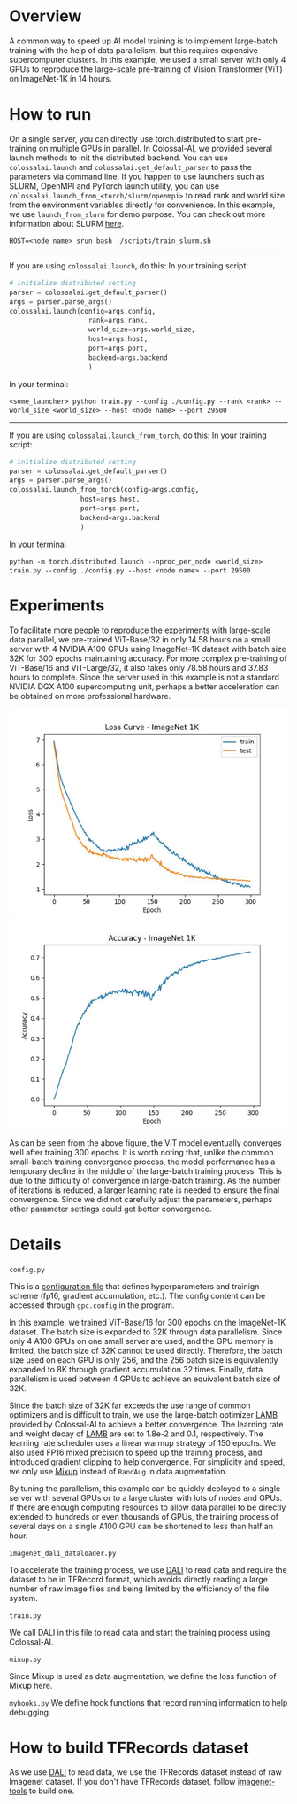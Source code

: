 # Overview

A common way to speed up AI model training is to implement large-batch training with the help of data parallelism, but this requires expensive supercomputer clusters. In this example, we used a small server with only 4 GPUs to reproduce the large-scale pre-training of Vision Transformer (ViT) on ImageNet-1K in 14 hours.

# How to run

On a single server, you can directly use torch.distributed to start pre-training on multiple GPUs in parallel. In Colossal-AI, we provided several launch methods to init the distributed backend. You can use `colossalai.launch` and `colossalai.get_default_parser` to pass the parameters via command line. If you happen to use launchers such as SLURM, OpenMPI and PyTorch launch utility, you can use `colossalai.launch_from_<torch/slurm/openmpi>` to read rank and world size from the environment variables directly for convenience. In this example, we use `launch_from_slurm` for demo purpose. You can check out more information about SLURM [here](https://slurm.schedmd.com/documentation.html).

```shell
HOST=<node name> srun bash ./scripts/train_slurm.sh
```

---

If you are using `colossalai.launch`, do this:
In your training script:
```python
# initialize distributed setting
parser = colossalai.get_default_parser()
args = parser.parse_args()
colossalai.launch(config=args.config,
                    rank=args.rank,
                    world_size=args.world_size,
                    host=args.host,
                    port=args.port,
                    backend=args.backend
                    )
```

In your terminal:
```shell
<some_launcher> python train.py --config ./config.py --rank <rank> --world_size <world_size> --host <node name> --port 29500
```
---
If you are using `colossalai.launch_from_torch`, do this:
In your training script:

```python
# initialize distributed setting
parser = colossalai.get_default_parser()
args = parser.parse_args()
colossalai.launch_from_torch(config=args.config,
                  host=args.host,
                  port=args.port,
                  backend=args.backend
                  )
```

In your terminal
```shell
python -m torch.distributed.launch --nproc_per_node <world_size> train.py --config ./config.py --host <node name> --port 29500
```

# Experiments
To facilitate more people to reproduce the experiments with large-scale data parallel, we pre-trained ViT-Base/32 in only 14.58 hours on a small server with 4 NVIDIA A100 GPUs using ImageNet-1K dataset with batch size 32K for 300 epochs maintaining accuracy. For more complex pre-training of ViT-Base/16 and ViT-Large/32, it also takes only 78.58 hours and 37.83 hours to complete. Since the server used in this example is not a standard NVIDIA DGX A100 supercomputing unit, perhaps a better acceleration can be obtained on more professional hardware.

![Loss Curve](./results/loss.jpeg)
![Accuracy](./results/acc.jpeg)

As can be seen from the above figure, the ViT model eventually converges well after training 300 epochs. It is worth noting that, unlike the common small-batch training convergence process, the model performance has a temporary decline in the middle of the large-batch training process. This is due to the difficulty of convergence in large-batch training. As the number of iterations is reduced, a larger learning rate is needed to ensure the final convergence. Since we did not carefully adjust the parameters, perhaps other parameter settings could get better convergence.

# Details
`config.py`

This is a [configuration file](https://colossalai.org/config.html) that defines hyperparameters and trainign scheme (fp16, gradient accumulation, etc.). The config content can be accessed through `gpc.config` in the program.

In this example, we trained ViT-Base/16 for 300 epochs on the ImageNet-1K dataset. The batch size is expanded to 32K through data parallelism. Since only 4 A100 GPUs on one small server are used, and the GPU memory is limited, the batch size of 32K cannot be used directly. Therefore, the batch size used on each GPU is only 256, and the 256 batch size is equivalently expanded to 8K through gradient accumulation 32 times. Finally, data parallelism is used between 4 GPUs to achieve an equivalent batch size of 32K.

Since the batch size of 32K far exceeds the use range of common optimizers and is difficult to train, we use the large-batch optimizer [LAMB](https://arxiv.org/abs/1904.00962) provided by Colossal-AI to achieve a better convergence. The learning rate and weight decay of [LAMB](https://arxiv.org/abs/1904.00962) are set to 1.8e-2 and 0.1, respectively. The learning rate scheduler uses a linear warmup strategy of 150 epochs. We also used FP16 mixed precision to speed up the training process, and introduced gradient clipping to help convergence. For simplicity and speed, we only use [Mixup](https://arxiv.org/abs/1710.09412) instead of `RandAug` in data augmentation.

By tuning the parallelism, this example can be quickly deployed to a single server with several GPUs or to a large cluster with lots of nodes and GPUs. If there are enough computing resources to allow data parallel to be directly extended to hundreds or even thousands of GPUs, the training process of several days on a single A100 GPU can be shortened to less than half an hour.

`imagenet_dali_dataloader.py`

To accelerate the training process, we use [DALI](https://github.com/NVIDIA/DALI) to read data and require the dataset to be in TFRecord format, which avoids directly reading a large number of raw image files and being limited by the efficiency of the file system.

`train.py`

We call DALI in this file to read data and start the training process using Colossal-AI.

`mixup.py`

Since Mixup is used as data augmentation, we define the loss function of Mixup here.

`myhooks.py`
We define hook functions that record running information to help debugging.

# How to build TFRecords dataset

As we use [DALI](https://github.com/NVIDIA/DALI) to read data, we use the TFRecords dataset instead of raw Imagenet dataset. If you don't have TFRecords dataset, follow [imagenet-tools](https://github.com/ver217/imagenet-tools) to build one.